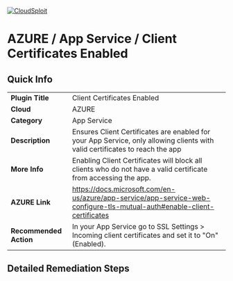 [![CloudSploit](https://cloudsploit.com/img/logo-new-big-text-100.png "CloudSploit")](https://cloudsploit.com)

# AZURE / App Service / Client Certificates Enabled

## Quick Info

| | |
|-|-|
| **Plugin Title** | Client Certificates Enabled |
| **Cloud** | AZURE |
| **Category** | App Service |
| **Description** | Ensures Client Certificates are enabled for your App Service, only allowing clients with valid certificates to reach the app |
| **More Info** | Enabling Client Certificates will block all clients who do not have a valid certificate from accessing the app. |
| **AZURE Link** | https://docs.microsoft.com/en-us/azure/app-service/app-service-web-configure-tls-mutual-auth#enable-client-certificates |
| **Recommended Action** | In your App Service go to SSL Settings > Incoming client certificates and set it to "On" (Enabled). |

## Detailed Remediation Steps

